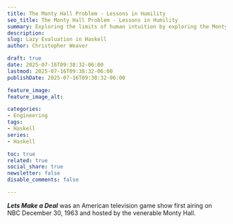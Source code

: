 ```yaml
---
title: The Monty Hall Problem - Lessons in Humility
seo_title: The Monty Hall Problem - Lessons in Humility
summary: Exploring the limits of human intuition by exploring the Monty Hall problem and an empirical resolution using Haskell
description: 
slug: Lazy Evaluation in Haskell
author: Christopher Weaver

draft: true
date: 2025-07-16T09:38:32-06:00
lastmod: 2025-07-16T09:38:32-06:00
publishDate: 2025-07-16T09:38:32-06:00

feature_image:
feature_image_alt: 

categories:
- Engineering
tags:
- Haskell
series:
- Haskell

toc: true
related: true
social_share: true
newsletter: false
disable_comments: false

---
```

***Lets Make a Deal*** was an American television game show first airing on NBC December 30, 1963 and hosted by the venerable Monty Hall.